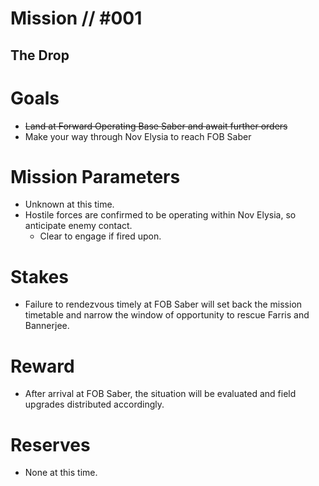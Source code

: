 # Mission // #001
## The Drop
# Goals
- ~~Land at Forward Operating Base Saber and await further orders~~
- Make your way through Nov Elysia to reach FOB Saber

# Mission Parameters
- Unknown at this time.
- Hostile forces are confirmed to be operating within Nov Elysia, so anticipate enemy contact.
  - Clear to engage if fired upon.

# Stakes
- Failure to rendezvous timely at FOB Saber will set back the mission timetable and narrow the window of opportunity to rescue Farris and Bannerjee.

# Reward
- After arrival at FOB Saber, the situation will be evaluated and field upgrades distributed accordingly.

# Reserves
- None at this time.
